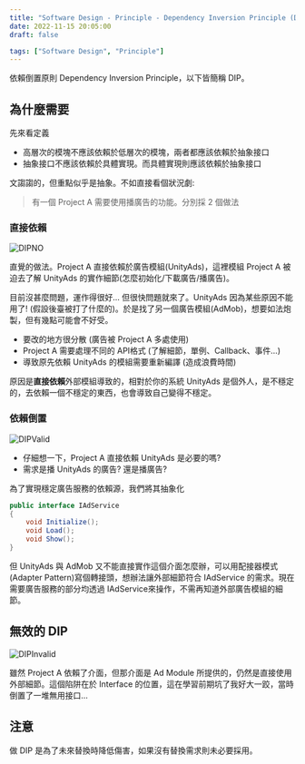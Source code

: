 ```yaml
---
title: "Software Design - Principle - Dependency Inversion Principle (DIP)"
date: 2022-11-15 20:05:00
draft: false

tags: ["Software Design", "Principle"]
---
```


依賴倒置原則 Dependency Inversion Principle，以下皆簡稱 DIP。

## 為什麼需要

先來看定義    
- 高層次的模塊不應該依賴於低層次的模塊，兩者都應該依賴於抽象接口
- 抽象接口不應該依賴於具體實現。而具體實現則應該依賴於抽象接口

文謅謅的，但重點似乎是抽象。不如直接看個狀況劇:

> 有一個 Project A 需要使用播廣告的功能。分別採 2 個做法

### 直接依賴
![DIPNO](/images/DIPNO.png)

直覺的做法。Project A 直接依賴於廣告模組(UnityAds)，這裡模組 Project A 被迫去了解 UnityAds 的實作細節(怎麼初始化/下載廣告/播廣告)。

目前沒甚麼問題，運作得很好... 但很快問題就來了。UnityAds 因為某些原因不能用了! (假設後臺被打了什麼的)。於是找了另一個廣告模組(AdMob)，想要如法炮製，但有幾點可能會不好受。
- 要改的地方很分散 (廣告被 Project A 多處使用)
- Project A 需要處理不同的 API格式 (了解細節，單例、Callback、事件...)
- 導致原先依賴 UnityAds 的模組需要重新編譯 (造成浪費時間)

原因是**直接依賴**外部模組導致的，相對於你的系統 UnityAds 是個外人，是不穩定的，去依賴一個不穩定的東西，也會導致自己變得不穩定。

### 依賴倒置
![DIPValid](/images/DIPValid.png)

- 仔細想一下，Project A 直接依賴 UnityAds 是必要的嗎?
- 需求是播 UnityAds 的廣告? 還是播廣告?

為了實現穩定廣告服務的依賴源，我們將其抽象化
```csharp
public interface IAdService
{
    void Initialize();
    void Load();
    void Show();
}
```

但 UnityAds 與 AdMob 又不能直接實作這個介面怎麼辦，可以用配接器模式(Adapter Pattern)寫個轉接頭，想辦法讓外部細節符合 IAdService 的需求。現在需要廣告服務的部分均透過 IAdService來操作，不需再知道外部廣告模組的細節。

## 無效的 DIP

![DIPInvalid](/images/DIPInvalid.png)

雖然 Project A 依賴了介面，但那介面是 Ad Module 所提供的，仍然是直接使用外部細節。這個陷阱在於 Interface 的位置，這在學習前期坑了我好大一跤，當時倒置了一堆無用接口...

## 注意
做 DIP 是為了未來替換時降低傷害，如果沒有替換需求則未必要採用。
